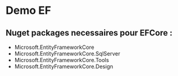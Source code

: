 #  Demo EF

## Nuget packages necessaires pour EFCore : 
- Microsoft.EntityFrameworkCore
- Microsoft.EntityFrameworkCore.SqlServer
- Microsoft.EntityFrameworkCore.Tools
- Microsoft.EntityFrameworkCore.Design
